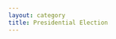 ```yaml
---
layout: category
title: Presidential Election
---
```

<div style="background-color: red; text-color: white;>
# Race To the White House
</div>
work in progress

im workin on it over here
